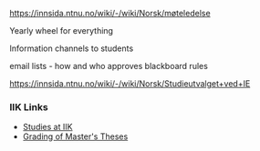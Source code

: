 https://innsida.ntnu.no/wiki/-/wiki/Norsk/møteledelse


Yearly wheel for everything


Information channels to students

email lists - how and who approves
blackboard
rules


https://innsida.ntnu.no/wiki/-/wiki/Norsk/Studieutvalget+ved+IE





### IIK Links

* [Studies at IIK](https://innsida.ntnu.no/wiki/-/wiki/English/Studies+at+IIK)
* [Grading of Master's Theses](https://i.ntnu.no/wiki/-/wiki/English/Grading+MSc+theses+at+IIK)





